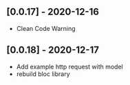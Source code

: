 
## [0.0.17] - 2020-12-16

* Clean Code Warning



## [0.0.18] - 2020-12-17

* Add example http request with model
* rebuild bloc library
